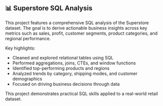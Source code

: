 ## 📊 Superstore SQL Analysis

This project features a comprehensive SQL analysis of the Superstore dataset. The goal is to derive actionable business insights across key metrics such as sales, profit, customer segments, product categories, and regional performance.

Key highlights:
- Cleaned and explored relational tables using SQL
- Performed aggregations, joins, CTEs, and window functions
- Identified top-performing products and regions
- Analyzed trends by category, shipping modes, and customer demographics
- Focused on driving business decisions through data

This project demonstrates practical SQL skills applied to a real-world retail dataset.
